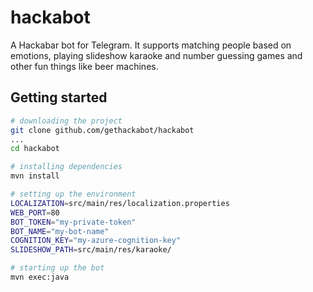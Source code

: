 # hackabot
A Hackabar bot for Telegram. It supports matching people based on emotions, playing slideshow karaoke and number guessing games and other fun things like beer machines.

## Getting started
```bash
# downloading the project
git clone github.com/gethackabot/hackabot
...
cd hackabot

# installing dependencies
mvn install

# setting up the environment
LOCALIZATION=src/main/res/localization.properties
WEB_PORT=80
BOT_TOKEN="my-private-token"
BOT_NAME="my-bot-name"
COGNITION_KEY="my-azure-cognition-key"
SLIDESHOW_PATH=src/main/res/karaoke/

# starting up the bot
mvn exec:java
```